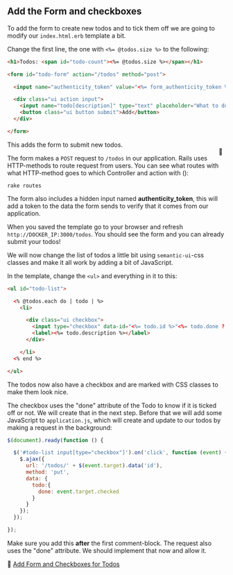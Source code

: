 ## Add the Form and checkboxes

To add the form to create new todos and to tick them off we are going to modify our `index.html.erb` template a bit.

Change the first line, the one with `<%= @todos.size %>` to the following:

```html
<h1>Todos: <span id="todo-count"><%= @todos.size %></span></h1>

<form id="todo-form" action="/todos" method="post">

  <input name="authenticity_token" value="<%= form_authenticity_token %>" type="hidden">

  <div class="ui action input">
    <input name="todo[description]" type="text" placeholder="What to do?" />
    <button class="ui button submit">Add</button>
  </div>

</form>
```

This adds the form to submit new todos.

The form makes a `POST` request to `/todos` in our application. Rails uses HTTP-methods to route request from users. You can see what routes with what HTTP-method goes to which Controller and action with (<span style="display:inline-block;float:right;margin-top:-3.5em;margin-right:.5em;position:relative;">:whale:</span>):

```shell
rake routes
```

The form also includes a hidden input named **authenticity_token**, this will add a token to the data the form sends to verify that it comes from our application.

When you saved the template go to your browser and refresh `http://DOCKER_IP:3000/todos`. You should see the form and you can already submit your todos!

We will now change the list of todos a little bit using `semantic-ui`-css classes and make it all work by adding a bit of JavaScript.

In the template, change the `<ul>` and everything in it to this:

```html
<ul id="todo-list">

  <% @todos.each do | todo | %>
    <li>

      <div class="ui checkbox">
        <input type="checkbox" data-id="<%= todo.id %>"<%= todo.done ? ' checked="checked"' : '' %>>
        <label><%= todo.description %></label>
      </div>

    </li>
  <% end %>

</ul>
```
The todos now also have a checkbox and are marked with CSS classes to make them look nice.

The checkbox uses the "done" attribute of the Todo to know if it is ticked off or not. We will create that in the next step. Before that we will add some JavaScript to `application.js`, which will create and update to our todos by making a request in the background:

```javascript
$(document).ready(function () {

  $('#todo-list input[type="checkbox"]').on('click', function (event) {
    $.ajax({
      url: '/todos/' + $(event.target).data('id'),
      method: 'put',
      data: {
        todo:{
          done: event.target.checked
        }
      }
    });
  });

});
```

Make sure you add this **after** the first comment-block. The request also uses the "done" attribute. We should implement that now and allow it.


💾 [Add Form and Checkboxes for Todos](https://github.com/bastilian/todo-application/commit/ffe88069fc6192d9d390e869535e1f7621e0f29d)
